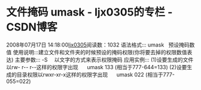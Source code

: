# 文件掩码 umask - ljx0305的专栏 - CSDN博客
2008年07月17日 14:18:00[ljx0305](https://me.csdn.net/ljx0305)阅读数：1032
语法格式::: umask   预设掩码数值
使用说明:::建立文件和文件夹的时候预设的掩码权限(你将要去掉的权限数值表达)
主要参数:::
-S 　以文字的方式来表示权限掩码
应用实例:::
(1)设要生成的文件以rw- r-- r--这样的权限字出现
     umask 133 (相当于777-644=133)
(2)设要生成的目录权限以rwxr-xr-x这样的权限字出现
     umask 022 (相当于777-055=022)
